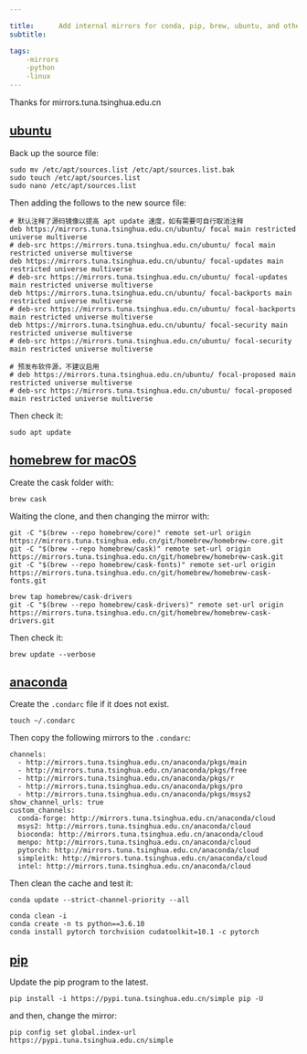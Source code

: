 ```yaml
---

title:      Add internal mirrors for conda, pip, brew, ubuntu, and other multiple tools.
subtitle:   

tags:
    -mirrors
    -python
    -linux
---
```


Thanks for mirrors.tuna.tsinghua.edu.cn

## [ubuntu](https://mirrors.tuna.tsinghua.edu.cn/help/ubuntu/)
Back up the source file:
```
sudo mv /etc/apt/sources.list /etc/apt/sources.list.bak
sudo touch /etc/apt/sources.list
sudo nano /etc/apt/sources.list 
```
Then adding the follows to the new source file:
```
# 默认注释了源码镜像以提高 apt update 速度，如有需要可自行取消注释
deb https://mirrors.tuna.tsinghua.edu.cn/ubuntu/ focal main restricted universe multiverse
# deb-src https://mirrors.tuna.tsinghua.edu.cn/ubuntu/ focal main restricted universe multiverse
deb https://mirrors.tuna.tsinghua.edu.cn/ubuntu/ focal-updates main restricted universe multiverse
# deb-src https://mirrors.tuna.tsinghua.edu.cn/ubuntu/ focal-updates main restricted universe multiverse
deb https://mirrors.tuna.tsinghua.edu.cn/ubuntu/ focal-backports main restricted universe multiverse
# deb-src https://mirrors.tuna.tsinghua.edu.cn/ubuntu/ focal-backports main restricted universe multiverse
deb https://mirrors.tuna.tsinghua.edu.cn/ubuntu/ focal-security main restricted universe multiverse
# deb-src https://mirrors.tuna.tsinghua.edu.cn/ubuntu/ focal-security main restricted universe multiverse

# 预发布软件源，不建议启用
# deb https://mirrors.tuna.tsinghua.edu.cn/ubuntu/ focal-proposed main restricted universe multiverse
# deb-src https://mirrors.tuna.tsinghua.edu.cn/ubuntu/ focal-proposed main restricted universe multiverse
```

Then check it:
```
sudo apt update
```

## [homebrew for macOS](https://mirrors.tuna.tsinghua.edu.cn/help/homebrew/)
Create the cask folder with:
```
brew cask
```
Waiting the clone, and then changing the mirror with:
```
git -C "$(brew --repo homebrew/core)" remote set-url origin https://mirrors.tuna.tsinghua.edu.cn/git/homebrew/homebrew-core.git
git -C "$(brew --repo homebrew/cask)" remote set-url origin https://mirrors.tuna.tsinghua.edu.cn/git/homebrew/homebrew-cask.git
git -C "$(brew --repo homebrew/cask-fonts)" remote set-url origin https://mirrors.tuna.tsinghua.edu.cn/git/homebrew/homebrew-cask-fonts.git

brew tap homebrew/cask-drivers
git -C "$(brew --repo homebrew/cask-drivers)" remote set-url origin https://mirrors.tuna.tsinghua.edu.cn/git/homebrew/homebrew-cask-drivers.git
```

Then check it:
```
brew update --verbose
```

## [anaconda](https://mirrors.tuna.tsinghua.edu.cn/help/anaconda/)
Create the `.condarc` file if it does not exist.
```
touch ~/.condarc
```
Then copy the following mirrors to the `.condarc`:
```
channels:
  - http://mirrors.tuna.tsinghua.edu.cn/anaconda/pkgs/main
  - http://mirrors.tuna.tsinghua.edu.cn/anaconda/pkgs/free
  - http://mirrors.tuna.tsinghua.edu.cn/anaconda/pkgs/r
  - http://mirrors.tuna.tsinghua.edu.cn/anaconda/pkgs/pro
  - http://mirrors.tuna.tsinghua.edu.cn/anaconda/pkgs/msys2
show_channel_urls: true
custom_channels:
  conda-forge: http://mirrors.tuna.tsinghua.edu.cn/anaconda/cloud
  msys2: http://mirrors.tuna.tsinghua.edu.cn/anaconda/cloud
  bioconda: http://mirrors.tuna.tsinghua.edu.cn/anaconda/cloud
  menpo: http://mirrors.tuna.tsinghua.edu.cn/anaconda/cloud
  pytorch: http://mirrors.tuna.tsinghua.edu.cn/anaconda/cloud
  simpleitk: http://mirrors.tuna.tsinghua.edu.cn/anaconda/cloud
  intel: http://mirrors.tuna.tsinghua.edu.cn/anaconda/cloud
```

Then clean the cache and test it:
```
conda update --strict-channel-priority --all  

conda clean -i 
conda create -n ts python==3.6.10
conda install pytorch torchvision cudatoolkit=10.1 -c pytorch
```

## [pip](https://mirrors.tuna.tsinghua.edu.cn/help/pypi/)
Update the pip program to the latest.
```
pip install -i https://pypi.tuna.tsinghua.edu.cn/simple pip -U
```
and then, change the mirror:
```
pip config set global.index-url https://pypi.tuna.tsinghua.edu.cn/simple
```